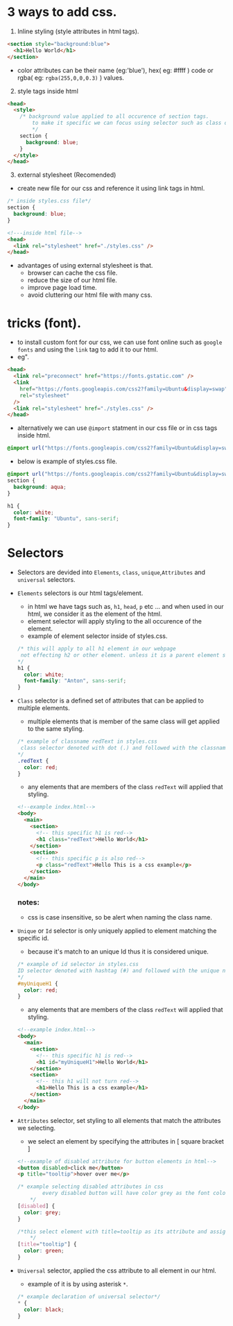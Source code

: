 # 3 ways to add css.

1. Inline styling (style attributes in html tags).

```html
<section style="background:blue">
  <h1>Hello World</h1>
</section>
```

- color attributes can be their name (eg:'blue'), hex( eg: #ffff ) code or rgba( eg: `rgba(255,0,0,0.3)` ) values.

2. style tags inside html

```html
<head>
  <style>
    /* background value applied to all occurence of section tags.  
        to make it specific we can focus using selector such as class or id.
        */
    section {
      background: blue;
    }
  </style>
</head>
```

3. external stylesheet (Recomended)

- create new file for our css and reference it using link tags in html.

```css
/* inside styles.css file*/
section {
  background: blue;
}
```

```html
<!---inside html file-->
<head>
  <link rel="stylesheet" href="./styles.css" />
</head>
```

- advantages of using external stylesheet is that.
  - browser can cache the css file.
  - reduce the size of our html file.
  - improve page load time.
  - avoid cluttering our html file with many css.

# tricks (font).

- to install custom font for our css, we can use font online such as `google fonts` and using the `link` tag to add it to our html.
- eg".

```html
<head>
  <link rel="preconnect" href="https://fonts.gstatic.com" />
  <link
    href="https://fonts.googleapis.com/css2?family=Ubuntu&display=swap"
    rel="stylesheet"
  />
  <link rel="stylesheet" href="./styles.css" />
</head>
```

- alternatively we can use `@import` statment in our css file or in css tags inside html.

```css
@import url("https://fonts.googleapis.com/css2?family=Ubuntu&display=swap");
```

- below is example of styles.css file.

```css
@import url("https://fonts.googleapis.com/css2?family=Ubuntu&display=swap");
section {
  background: aqua;
}

h1 {
  color: white;
  font-family: "Ubuntu", sans-serif;
}
```

# Selectors

- Selectors are devided into `Elements`, `class`, `unique`,`Attributes` and `universal` selectors.
- `Elements` selectors is our html tags/element.
  - in html we have tags such as, `h1`, `head`, `p` etc ... and when used in our html, we consider it as the element of the html.
  - element selector will apply styling to the all occurence of the element.
  - example of element selector inside of styles.css.
  ```css
  /* this will apply to all h1 element in our webpage
   not effecting h2 or other element. unless it is a parent element such as div.
  */
  h1 {
    color: white;
    font-family: "Anton", sans-serif;
  }
  ```
- `Class` selector is a defined set of attributes that can be applied to multiple elements.
  - multiple elements that is member of the same class will get applied to the same styling.
  ```css
  /* example of classname redText in styles.css
   class selector denoted with dot (.) and followed with the classname 
  */
  .redText {
    color: red;
  }
  ```
  - any elements that are members of the class `redText` will applied that styling.
  ```html
  <!--example index.html-->
  <body>
    <main>
      <section>
        <!-- this specific h1 is red-->
        <h1 class="redText">Hello World</h1>
      </section>
      <section>
        <!-- this specific p is also red-->
        <p class="redText">Hello This is a css example</p>
      </section>
    </main>
  </body>
  ```
  ### notes:
  - css is case insensitive, so be alert when naming the class name.
- `Unique` or `Id` selector is only uniquely applied to element matching the specific id.
  - because it's match to an unique Id thus it is considered unique.
  ```css
  /* example of id selector in styles.css
  ID selector denoted with hashtag (#) and followed with the unique name 
  */
  #myUniqueH1 {
    color: red;
  }
  ```
  - any elements that are members of the class `redText` will applied that styling.
  ```html
  <!--example index.html-->
  <body>
    <main>
      <section>
        <!-- this specific h1 is red-->
        <h1 id="myUniqueH1">Hello World</h1>
      </section>
      <section>
        <!-- this h1 will not turn red-->
        <h1>Hello This is a css example</h1>
      </section>
    </main>
  </body>
  ```
- `Attributes` selector, set styling to all elements that match the attributes we selecting.

  - we select an element by specifying the attributes in [ square bracket ]

  ```html
  <!--example of disabled attribute for button elements in html-->
  <button disabled>click me</button>
  <p title="tooltip">hover over me</p>
  ```

  ```css
  /* example selecting disabled attributes in css
          every disabled button will have color grey as the font color.
      */
  [disabled] {
    color: grey;
  }

  /*this select element with title=tooltip as its attribute and assign color green to that element font.
      */
  [title="tooltip"] {
    color: green;
  }
  ```

- `Universal` selector, applied the css attribute to all element in our html.
  - example of it is by using asterisk `*`.
  ```css
  /* example declaration of universal selector*/
  * {
    color: black;
  }
  ```
